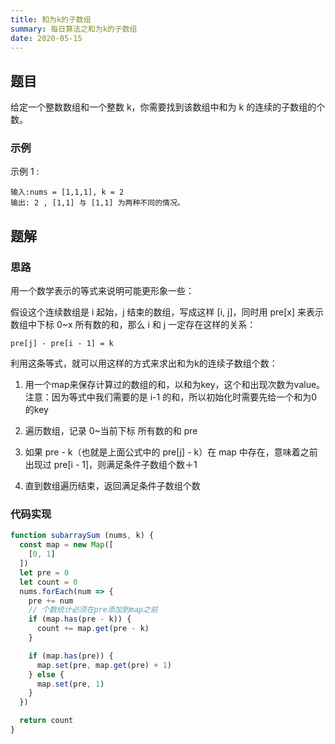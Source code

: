 ```yaml
---
title: 和为k的子数组
summary: 每日算法之和为k的子数组
date: 2020-05-15
---
```


## 题目

给定一个整数数组和一个整数 k，你需要找到该数组中和为 k 的连续的子数组的个数。

### 示例

示例 1 :

```
输入:nums = [1,1,1], k = 2
输出: 2 , [1,1] 与 [1,1] 为两种不同的情况。
```

## 题解

### 思路

用一个数学表示的等式来说明可能更形象一些：

假设这个连续数组是 i 起始，j 结束的数组，写成这样 [i, j]，同时用 pre[x] 来表示数组中下标 0~x 所有数的和，那么 i 和 j 一定存在这样的关系：

```
pre[j] - pre[i - 1] = k
```

利用这条等式，就可以用这样的方式来求出和为k的连续子数组个数：

1. 用一个map来保存计算过的数组的和，以和为key，这个和出现次数为value。注意：因为等式中我们需要的是 i-1 的和，所以初始化时需要先给一个和为0的key

2. 遍历数组，记录 0~当前下标 所有数的和 pre

3. 如果 pre - k（也就是上面公式中的 pre[j] - k）在 map 中存在，意味着之前出现过 pre[i - 1]，则满足条件子数组个数＋1

4. 直到数组遍历结束，返回满足条件子数组个数

### 代码实现

```js
function subarraySum (nums, k) {
  const map = new Map([
    [0, 1]
  ])
  let pre = 0
  let count = 0
  nums.forEach(num => {
    pre += num
    // 个数统计必须在pre添加到map之前
    if (map.has(pre - k)) {
      count += map.get(pre - k)
    }

    if (map.has(pre)) {
      map.set(pre, map.get(pre) + 1)
    } else {
      map.set(pre, 1)
    }
  })

  return count
}
```

